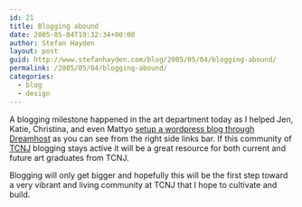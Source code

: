 ```yaml
---
id: 21
title: Blogging abound
date: 2005-05-04T19:32:34+00:00
author: Stefan Hayden
layout: post
guid: http://www.stefanhayden.com/blog/2005/05/04/blogging-abound/
permalink: /2005/05/04/blogging-abound/
categories:
  - blog
  - design
---
```

A blogging milestone happened in the art department today as I helped Jen, Katie, Christina, and even Mattyo <a href="http://www.dreamhost.com/rewards.cgi?sthayden">setup a wordpress blog through Dreamhost</a> as you can see from the right side links bar. If this community of <a href="http://www.tcnj.edu/~artmain">TCNJ</a> blogging stays active it will be a great resource for both current and future art graduates from TCNJ.

Blogging will only get bigger and hopefully this will be the first step toward a very vibrant and living community at TCNJ that I hope to cultivate and build.
